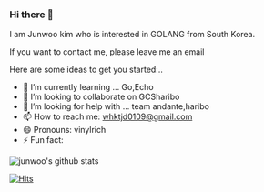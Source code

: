 ### Hi there 👋
I am Junwoo kim who is interested in GOLANG from South Korea.

If you want to contact me, please leave me an email

Here are some ideas to get you started:..
- 🌱 I’m currently learning ... Go,Echo
- 👯 I’m looking to collaborate on GCSharibo
- 🤔 I’m looking for help with ... team andante,haribo
- 📫 How to reach me: whktjd0109@gmail.com
- 😄 Pronouns: vinylrich
- ⚡ Fun fact: 

![junwoo's github stats](https://github-readme-stats.vercel.app/api?username=vinylrich&show_icons=true&theme=highcontrast)

[![Hits](https://hits.seeyoufarm.com/api/count/incr/badge.svg?url=https%3A%2F%2Fgithub.com%2Fajtwoddltka&count_bg=%2379C83D&title_bg=%23555555&icon=go.svg&icon_color=%2300B4FF&title=hits&edge_flat=false)](https://hits.seeyoufarm.com)
